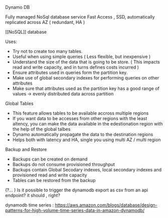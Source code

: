 Dynamo DB

Fully managed NoSql database service
Fast Access , SSD, automatically replicated across AZ ( redundant, HA )

[[NoSQL]] database

Uses:

* Try not to create too many tables.
* Useful when using simple queries ( Less flexible, but inexpensive )
* Understand the size of the data that is going to be store. ( This impacts read and write capacity, and in turns defines costs incurred )
* Ensure attributes used in queries form the partition key.
* Make use of global secondary indexes for performing queries on other attributes
* Make sure that attributes used as the partition key has a good range of values -> evenly distributed data across partition

Global Tables

* This feature allows tables to be available accross multiple regions
* If you want data to be accesses from other regions with the least altency, you can make the data available in the edestionation region with the help of the global talbes
* Dynamo automatically propagate the data to the destination regions
* Helps both with latency and HA, single you using multi AZ / multi region

Backup and Restore

* Backups can be created on demand
* Backups do not consume provisioned throughput
* Backups contain Global Secodary indexes, local secondary indexes and provisioned read and write capacity
* Tables can be restored from the backup

(?... )
 Is it possible to trigger the dynamodb export as csv from an api endpoint? it should , right?

 dynamodb time series : <https://aws.amazon.com/blogs/database/design-patterns-for-high-volume-time-series-data-in-amazon-dynamodb/>
